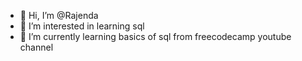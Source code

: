 - 👋 Hi, I’m @Rajenda
- 👀 I’m interested in learning sql
- 🌱 I’m currently learning basics of sql from freecodecamp youtube channel

<!---
Rajendrasql/Rajendrasql is a ✨ special ✨ repository because its `README.md` (this file) appears on your GitHub profile.
You can click the Preview link to take a look at your changes.
--->

